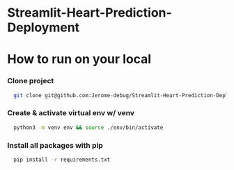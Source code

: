 # Streamlit-Heart-Prediction-Deployment

# How to run on your local
### Clone project
```sh
  git clone git@github.com:Jerome-debug/Streamlit-Heart-Prediction-Deployment.git
```

### Create & activate virtual env w/ venv
```sh
  python3 -m venv env && source ./env/bin/activate
```

### Install all packages with pip
```sh
  pip install -r requirements.txt
```
